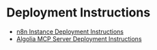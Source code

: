 # Deployment Instructions
- [n8n Instance Deployment Instructions](./render/n8n-deploy.md)
- [Algolia MCP Server Deployment Instructions](./render/algolia-mcp-deploy.md)
